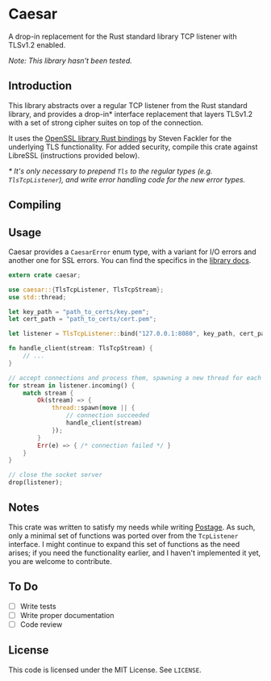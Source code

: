 # Caesar

A drop-in replacement for the Rust standard library TCP listener with TLSv1.2 enabled.

_Note: This library hasn't been tested._

## Introduction

This library abstracts over a regular TCP listener from the Rust standard library, and provides a drop-in* interface replacement that layers TLSv1.2 with a set of strong cipher suites on top of the connection.

It uses the [OpenSSL library Rust bindings](https://github.com/sfackler/rust-openssl) by Steven Fackler for the underlying TLS functionality. For added security, compile this crate against LibreSSL (instructions provided below).

_* It's only necessary to prepend `Tls` to the regular types (e.g. `TlsTcpListener`), and write error handling code for the new error types._

## Compiling



## Usage

Caesar provides a `CaesarError` enum type, with a variant for I/O errors and another one for SSL errors. You can find the specifics in the [library docs]().

```rust
extern crate caesar;

use caesar::{TlsTcpListener, TlsTcpStream};
use std::thread;

let key_path = "path_to_certs/key.pem";
let cert_path = "path_to_certs/cert.pem";

let listener = TlsTcpListener::bind("127.0.0.1:8080", key_path, cert_path).unwrap()

fn handle_client(stream: TlsTcpStream) {
    // ...
}

// accept connections and process them, spawning a new thread for each one
for stream in listener.incoming() {
    match stream {
        Ok(stream) => {
            thread::spawn(move || {
                // connection succeeded
                handle_client(stream)
            });
        }
        Err(e) => { /* connection failed */ }
    }
}

// close the socket server
drop(listener);
```

## Notes

This crate was written to satisfy my needs while writing [Postage](https://github.com/Postage/postage). As such, only a minimal set of functions was ported over from the `TcpListener` interface. I might continue to expand this set of functions as the need arises; if you need the functionality earlier, and I haven't implemented it yet, you are welcome to contribute.

## To Do

- [ ] Write tests
- [ ] Write proper documentation
- [ ] Code review

## License

This code is licensed under the MIT License. See `LICENSE`.

